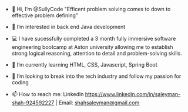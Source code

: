 - 👋 Hi, I’m @SullyCode "Efficent problem solving comes to down to effective problem defining" 


- 👀 I’m interested in back end Java development 
- 💻 I have sucessfully completed a 3 month fully immersive software engineering bootcamp at Aston university allowing me to establish strong logical reasoning, attention to detail and problem-solving skills. 
- 🌱 I’m currently learning HTML, CSS, Javascript, Spring Boot
- 💞️ I’m looking to break into the tech industry and follow my passion for coding
- 📫 How to reach me: LinkedIn https://www.linkedin.com/in/saleyman-shah-924592227 | Email: shahsaleyman@gmail.com 

<!---
SullyCode/SullyCode is a ✨ special ✨ repository because its `README.md` (this file) appears on your GitHub profile.
You can click the Preview link to take a look at your changes.
--->
